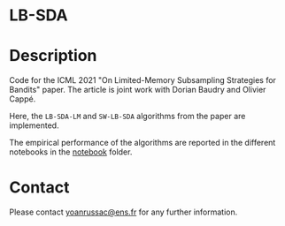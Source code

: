 # LB-SDA

# Description

Code for the ICML 2021 "On Limited-Memory Subsampling Strategies for Bandits" paper.
The article is joint work with Dorian Baudry and Olivier Cappé.

Here, the `LB-SDA-LM` and `SW-LB-SDA` algorithms from the paper are implemented.

The empirical performance of the algorithms are reported in the different notebooks in the [notebook](Notebooks/) folder.


# Contact
Please contact yoanrussac@ens.fr for any further information.
